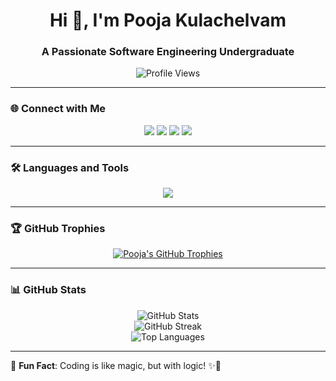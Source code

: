 <h1 align="center">Hi 👋, I'm Pooja Kulachelvam</h1>
<h3 align="center">A Passionate Software Engineering Undergraduate</h3>

<p align="center">
  <img src="https://komarev.com/ghpvc/?username=pooja180801&label=Profile%20Views&color=0e75b6&style=flat" alt="Profile Views" />
</p>

---

### 🌐 Connect with Me  
<p align="center">
  <a href="mailto:kulampooja@gmail.com"><img src="https://img.shields.io/badge/Email-D14836?style=for-the-badge&logo=gmail&logoColor=white"></a>
  <a href="https://www.linkedin.com/in/pooja180801/"><img src="https://img.shields.io/badge/LinkedIn-0077B5?style=for-the-badge&logo=linkedin&logoColor=white"></a>
  <a href="https://www.hackerrank.com/profile/kulampooja"><img src="https://img.shields.io/badge/HackerRank-2EC866?style=for-the-badge&logo=hackerrank&logoColor=white"></a>
  <a href="http://my-portfolio-o0hmm99b2-poojas-projects-0fdf2a0b.vercel.app"><img src="https://img.shields.io/badge/Portfolio-000000?style=for-the-badge&logo=react&logoColor=white"></a>
</p>



---

### 🛠️ Languages and Tools  
<p align="center">
<img src="https://skillicons.dev/icons?i=html,css,js,ts,react,redux,nodejs,express,mongodb,java,spring,python,mysql,postgres,php,git,tailwind,bootstrap,postman,vscode,mui,jetbrains" />
</p>

---

### 🏆 GitHub Trophies  
<p align="center">
  <a href="https://github.com/ryo-ma/github-profile-trophy">
    <img src="https://github-profile-trophy.vercel.app/?username=pooja180801&row=1&column=4&theme=radical" alt="Pooja's GitHub Trophies" />
  </a>
</p>

---

### 📊 GitHub Stats  
<div align="center">
  <img src="https://github-readme-stats.vercel.app/api?username=pooja180801&show_icons=true&theme=radical" alt="GitHub Stats" />
  <br />
  <img src="https://github-readme-streak-stats.herokuapp.com/?user=pooja180801&theme=radical" alt="GitHub Streak" />
  <br />
  <img src="https://github-readme-stats.vercel.app/api/top-langs/?username=pooja180801&layout=compact&theme=radical" alt="Top Languages" />
</div>

---

🎯 **Fun Fact**: Coding is like magic, but with logic! ✨🚀
